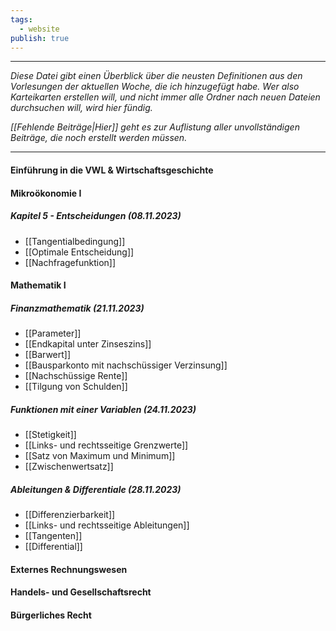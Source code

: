 ```yaml
---
tags:
  - website
publish: true
---
```

***

*Diese Datei gibt einen Überblick über die neusten Definitionen aus den Vorlesungen der aktuellen Woche, die ich hinzugefügt habe. Wer also Karteikarten erstellen will, und nicht immer alle Ordner nach neuen Dateien durchsuchen will, wird hier fündig.*

*[[Fehlende Beiträge|Hier]] geht es zur Auflistung aller unvollständigen Beiträge, die noch erstellt werden müssen.*

***
#### Einführung in die VWL & Wirtschaftsgeschichte


#### Mikroökonomie I

##### Kapitel 5 - Entscheidungen (08.11.2023)
- [[Tangentialbedingung]]
- [[Optimale Entscheidung]]
- [[Nachfragefunktion]]
#### Mathematik I

##### Finanzmathematik (21.11.2023)
- [[Parameter]]
- [[Endkapital unter Zinseszins]]
- [[Barwert]]
- [[Bausparkonto mit nachschüssiger Verzinsung]]
- [[Nachschüssige Rente]]
- [[Tilgung von Schulden]]
##### Funktionen mit einer Variablen (24.11.2023)
- [[Stetigkeit]]
- [[Links- und rechtsseitige Grenzwerte]]
- [[Satz von Maximum und Minimum]]
- [[Zwischenwertsatz]]

##### Ableitungen & Differentiale (28.11.2023)
- [[Differenzierbarkeit]]
- [[Links- und rechtsseitige Ableitungen]]
- [[Tangenten]]
- [[Differential]]
#### Externes Rechnungswesen


#### Handels- und Gesellschaftsrecht


#### Bürgerliches Recht
